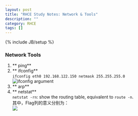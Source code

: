 ```yaml
---
layout: post
title: "RHCE Study Notes: Network & Tools"
description: ""
category: RHCE
tags: []
---
```

{% include JB/setup %}
### Network Tools
1. ** ping**  
2. ** ifconfig**  
`ifconfig eth0 192.168.122.150 netmask 255.255.255.0`  
![ifconfig argument]({{site.url}}/media/12_11_15.png)
3. ** arp**  
4. ** netstat**  
`netstat -rn`: show the routing table, equivalent to `route -n`.  
其中，Flag列的意义分别为：  
 ![]({{site.url}}/media/12_15_1.png)
